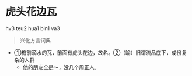 # 虎头花边瓦
hv3 teu2 hua1 bin1 va3
> 兴化方言词典
- ①檐前滴水的瓦，前面有虎头花边，故名。②（喻）旧谓流品底下，成份复杂的人群
  - 他的朋友全是～，没几个周正人。
